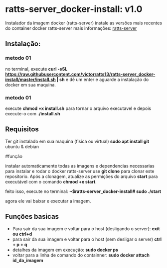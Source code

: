 # ratts-server_docker-install: v1.0
Instalador da imagem docker (ratts-server)
instale as versões mais recentes do container docker ratts-server
mais informações: [ratts-server](https://hub.docker.com/r/ratts13/ratts-server)

## Instalação:
### metodo 01
no terminal, execute **curl -sSL https://raw.githubusercontent.com/victorratts13/ratts-server_docker-install/master/install.sh | sh** e dê um enter e aguarde a instalação do docker em sua maquina.
### metodo 01
execute **chmod +x install.sh** para tornar o arquivo executavel e depois execute-o com **./install.sh**

## Requisitos
Ter git instalado em sua maquina (fisica ou virtual)
**sudo apt install git** ubuntu & debian

#função

instalar automaticamente todas as imagens e dependencias necessarias para instalar e rodar o docker ratts-server
use **git clone** para clonar este repositorio. Após a clonagem, atualize as permições do arquivo **start** para executável com o comando **chmod +x start**.

feito isso, execute no terminal: **~$ratts-server_docker-install# sudo ./start**

agora ele vai baixar e executar a imagem.

## Funções basicas

- Para sair da sua imagem e voltar para o host (desligando o server): **exit ou ctrl+d**
- para sair da sua imagem e voltar para o host (sem desligar o server) **ctrl + p + q**
- detalhes da imagem em execução: **sudo docker ps**
- voltar para a linha de comando do containner: **sudo docker attach id_da_imagem**
